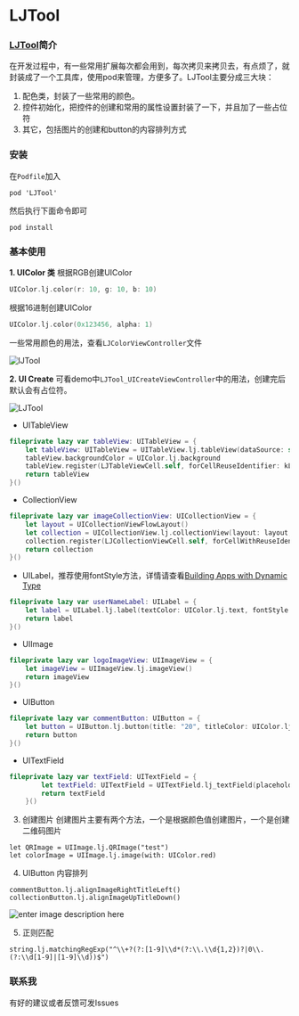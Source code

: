 # LJTool

### [LJTool](https://github.com/ljcoder2015/LJTool)简介
在开发过程中，有一些常用扩展每次都会用到，每次拷贝来拷贝去，有点烦了，就封装成了一个工具库，使用pod来管理，方便多了。LJTool主要分成三大块：
1. 配色类，封装了一些常用的颜色。
2. 控件初始化，把控件的创建和常用的属性设置封装了一下，并且加了一些占位符
3. 其它，包括图片的创建和button的内容排列方式
	
### 安装
在`Podfile`加入
```
pod 'LJTool'
```
然后执行下面命令即可
```
pod install
```

### 基本使用
**1. UIColor 类**
根据RGB创建UIColor
```swift
UIColor.lj.color(r: 10, g: 10, b: 10)
```
根据16进制创建UIColor
```swift
UIColor.lj.color(0x123456, alpha: 1)
```
一些常用颜色的用法，查看`LJColorViewController`文件

![lJTool](http://image.ljcoder.com/WechatIMG42.jpeg)

**2. UI Create**
可看demo中`LJTool_UICreateViewController`中的用法，创建完后默认会有占位符。

![LJTool](http://image.ljcoder.com/WechatIMG41.jpeg)

- UITableView
```swift
fileprivate lazy var tableView: UITableView = {
    let tableView: UITableView = UITableView.lj.tableView(dataSource: self, delegate: self)
    tableView.backgroundColor = UIColor.lj.background
    tableView.register(LJTableViewCell.self, forCellReuseIdentifier: kLJTableViewCell)
    return tableView
}()
```
- CollectionView
```swift
fileprivate lazy var imageCollectionView: UICollectionView = {
    let layout = UICollectionViewFlowLayout()
    let collection = UICollectionView.lj.collectionView(layout: layout, dataSource: self, delegate: self)
    collection.register(LJCollectionViewCell.self, forCellWithReuseIdentifier: kLJCollectionViewCell)
    return collection
}()
```
- UILabel，推荐使用fontStyle方法，详情请查看[Building Apps with Dynamic Type](https://developer.apple.com/videos/play/wwdc2017/245/)
```swift
fileprivate lazy var userNameLabel: UILabel = {
    let label = UILabel.lj.label(textColor: UIColor.lj.text, fontStyle: UIFontTextStyle.headline)
    return label
}()
```
- UIImage
```swift
fileprivate lazy var logoImageView: UIImageView = {
    let imageView = UIImageView.lj.imageView()
    return imageView
}()
```
- UIButton
```swift
fileprivate lazy var commentButton: UIButton = {
    let button = UIButton.lj.button(title: "20", titleColor: UIColor.lj.gray999, fontSize: 14, image: #imageLiteral(resourceName: "icon_评论"))
    return button
}()
```
- UITextField
```swift
fileprivate lazy var textField: UITextField = {
        let textField: UITextField = UITextField.lj_textField(placeholder: "placeholder", leftView: nil, rightView: nil)
        return textField
    }()
```

3. 创建图片
创建图片主要有两个方法，一个是根据颜色值创建图片，一个是创建二维码图片
```
let QRImage = UIImage.lj.QRImage("test")
let colorImage = UIImage.lj.image(with: UIColor.red)
```
4. UIButton 内容排列
```
commentButton.lj.alignImageRightTitleLeft()
collectionButton.lj.alignImageUpTitleDown()
```
![enter image description here](http://image.ljcoder.com/WechatIMG43.jpeg)

5. 正则匹配
```
string.lj.matchingRegExp("^\\+?(?:[1-9]\\d*(?:\\.\\d{1,2})?|0\\.(?:\\d[1-9]|[1-9]\\d))$")
```
### 联系我
有好的建议或者反馈可发Issues


